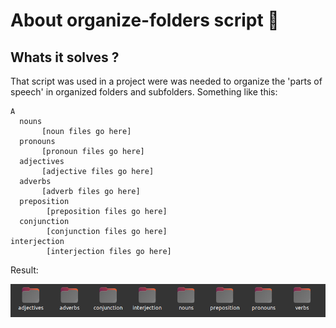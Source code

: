 # About organize-folders script :file_folder:

## Whats it solves ?

That script was used in a project were was needed to organize the 'parts of speech' in organized folders and subfolders. Something like this:

```
A
  nouns
       [noun files go here]
  pronouns
       [pronoun files go here]
  adjectives
       [adjective files go here]
  adverbs
       [adverb files go here]
  preposition
        [preposition files go here]
  conjunction
        [conjunction files go here]
interjection
        [interjection files go here]

```

Result:

<img src="../imgs/result-organize-folder-script.png">
